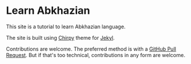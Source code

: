 # Learn Abkhazian

This site is a tutorial to learn Abkhazian language.

The site is built using
[Chirpy](https://github.com/cotes2020/jekyll-theme-chirpy/tree/v6.4.0)
theme for
[Jekyl](https://jekyllrb.com/).

Contributions are welcome.
The preferred method is with a
[GitHub Pull Request](https://docs.github.com/en/get-started/exploring-projects-on-github/contributing-to-a-project).
But if that's too technical, contributions in any form are welcome.
